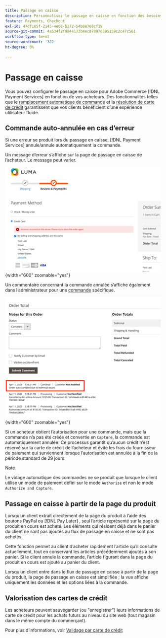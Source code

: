```yaml
---
title: Passage en caisse
description: Personnalisez le passage en caisse en fonction des besoins de votre client.
feature: Payments, Checkout
exl-id: 47df165f-2145-4e0e-b272-54b8e768cf19
source-git-commit: 4a534f2f9844173b4ec878976595159c2c47c561
workflow-type: tm+mt
source-wordcount: '322'
ht-degree: 0%

---
```


# Passage en caisse

Vous pouvez configurer le passage en caisse pour Adobe Commerce [!DNL Payment Services] en fonction de vos acheteurs. Des fonctionnalités telles que le [remplacement automatique de commande](#order-auto-voided-if-error) et la [ résolution de carte de crédit](#credit-card-vaulting) garantissent que vos clients bénéficient d’une expérience utilisateur fluide.

## Commande auto-annulée en cas d’erreur

Si une erreur se produit lors du passage en caisse, [!DNL Payment Services] annule/annule automatiquement la commande.

Un message d’erreur s’affiche sur la page de passage en caisse de l’acheteur. Le message peut varier.

![Erreur lors de la vérification](assets/user-checkout-error.png "Erreur lors de la vérification"){width="600" zoomable="yes"}

Un commentaire concernant la commande annulée s’affiche également dans l’administrateur pour une [commande](https://experienceleague.adobe.com/docs/commerce-admin/stores-sales/order-management/orders/orders.html?lang=en) spécifique.

![Annulation du commentaire de commande dans Admin for order](assets/admin-checkout-error.png "Annulation du commentaire de commande dans Admin for order"){width="600" zoomable="yes"}

Si un acheteur obtient l’autorisation pour une commande, mais que la commande n’a pas été créée et convertie en `Capture`, la commande est automatiquement annulée. Ce processus garantit qu’aucun crédit n’est réservé sur la carte de crédit de l’acheteur et évite les frais du fournisseur de paiement qui surviennent lorsque l’autorisation est annulée à la fin de la période standard de 29 jours.

>[!NOTE]
>
>Le vidage automatique des commandes ne se produit que lorsque le client utilise un mode de paiement défini sur le mode `Authorize` et non le mode `Authorize and Capture`.

## Passage en caisse à partir de la page du produit

Lorsqu’un client extrait directement de la page du produit à l’aide des boutons PayPal ou [!DNL Pay Later] , seul l’article représenté sur la page du produit en cours est acheté. Les éléments qui résident déjà dans le panier du client ne sont pas ajoutés au flux de passage en caisse et ne sont pas achetés.

Cette fonction permet au client d’acheter rapidement l’article qu’il consulte actuellement, tout en conservant les articles précédemment ajoutés à son panier.
Si le client annule la commande, l’article figurant dans la page du produit en cours est ajouté au panier du client.

Lorsqu’un client entre dans le flux de passage en caisse à partir de la page du produit, la page de passage en caisse est simplifiée ; la vue affiche uniquement les données et les options liées à la commande.

## Valorisation des cartes de crédit

Les acheteurs peuvent sauvegarder (ou &quot;enregistrer&quot;) leurs informations de carte de crédit pour les achats futurs au niveau du site web (tout magasin dans le même compte du commerçant).

Pour plus d’informations, voir [Validage par carte de crédit](vaulting.md)
